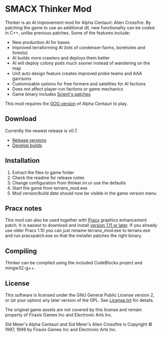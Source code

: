 
SMACX Thinker Mod
=================

Thinker is an AI improvement mod for Alpha Centauri: Alien Crossfire. By patching the game to use an additional dll, new functionality can be coded in C++, unlike previous patches. Some of the features include:

* New production AI for bases
* Improved terraforming AI (lots of condenser-farms, boreholes and forests)
* AI builds more crawlers and deploys them better
* AI will deploy colony pods much sooner instead of wandering on the map
* Unit auto design feature creates improved probe teams and AAA garrisons
* Customizable options for free formers and satellites for AI factions
* Does not affect player-run factions or game mechanics
* Game binary includes [Scient's patches](Details.md)

This mod requires the [GOG version](https://www.gog.com/game/sid_meiers_alpha_centauri) of Alpha Centauri to play.


Download
--------
Currently the newest release is v0.7.

* [Release versions](https://www.dropbox.com/sh/qsps5bhz8v020o9/AAAp6ioWxdo7vnG6Ity5W3o1a?dl=0&lst=)
* [Develop builds](https://www.dropbox.com/sh/qsps5bhz8v020o9/AADv-0D0-bPq22pgoAIcDRC3a/develop?dl=0&lst=)


Installation
------------
1. Extract the files to game folder
2. Check the readme for release notes
3. Change configuration from thinker.ini or use the defaults
4. Start the game from terranx_mod.exe
5. Mod version/build date should now be visible in the game version menu


Pracx notes
-----------
This mod can also be used together with [Pracx](https://github.com/DrazharLn/pracx) graphics enhancement patch. It is easiest to download and install [version 1.11 or later](https://github.com/DrazharLn/pracx/releases/). If you already use older Pracx 1.10 you can just rename terranx_mod.exe to terranx.exe and run pracxpatch.exe so that the installer patches the right binary.


Compiling
---------
Thinker can be compiled using the included CodeBlocks project and mingw32-g++.


License
-------
This software is licensed under the GNU General Public License version 2, or (at your option) any later version of the GPL. See [License.txt](License.txt) for details.

The original game assets are not covered by this license and remain property of Firaxis Games Inc and Electronic Arts Inc.

Sid Meier's Alpha Centauri and Sid Meier's Alien Crossfire is Copyright © 1997, 1998 by Firaxis Games Inc and Electronic Arts Inc.
